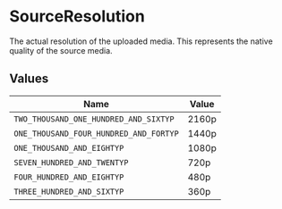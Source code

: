 # SourceResolution

The actual resolution of the uploaded media. This represents the native quality of the source media.


## Values

| Name                                   | Value                                  |
| -------------------------------------- | -------------------------------------- |
| `TWO_THOUSAND_ONE_HUNDRED_AND_SIXTYP`  | 2160p                                  |
| `ONE_THOUSAND_FOUR_HUNDRED_AND_FORTYP` | 1440p                                  |
| `ONE_THOUSAND_AND_EIGHTYP`             | 1080p                                  |
| `SEVEN_HUNDRED_AND_TWENTYP`            | 720p                                   |
| `FOUR_HUNDRED_AND_EIGHTYP`             | 480p                                   |
| `THREE_HUNDRED_AND_SIXTYP`             | 360p                                   |
